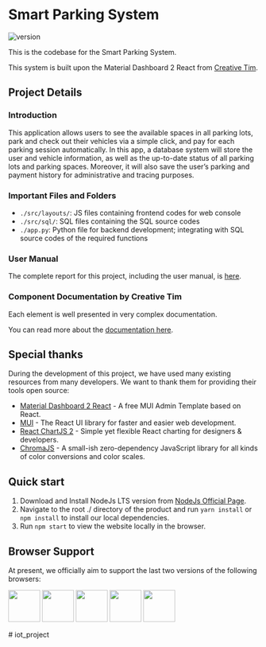 # Smart Parking System

![version](https://img.shields.io/badge/version-1.0.0-blue.svg) 

This is the codebase for the Smart Parking System.

This system is built upon the Material Dashboard 2 React from [Creative Tim](https://www.creative-tim.com/product/material-dashboard-react?ref=readme-mdr).


## Project Details

### **Introduction**

This application allows users to see the available spaces in all parking lots, park and check out their vehicles via a simple click, and pay for each parking session automatically. In this app, a database system will store the user and vehicle information, as well as the up-to-date status of all parking lots and parking spaces. Moreover, it will also save the user’s parking and payment history for administrative and tracing purposes.

### **Important Files and Folders**

- `./src/layouts/`: JS files containing frontend codes for web console
- `./src/sql/`: SQL files containing the SQL source codes
- `./app.py`: Python file for backend development; integrating with SQL source codes of the required functions

### **User Manual**

The complete report for this project, including the user manual, is [here](./Project_Report.pdf).

### **Component Documentation by Creative Tim**

Each element is well presented in very complex documentation.

You can read more about the [documentation here](https://www.creative-tim.com/learning-lab/react/overview/material-dashboard/).


## Special thanks

During the development of this project, we have used many existing resources from many developers. We want to thank them for providing their tools open source:

- [Material Dashboard 2 React](https://github.com/creativetimofficial/material-dashboard-react) - A free MUI Admin Template based on React.
- [MUI](https://mui.com/) - The React UI library for faster and easier web development.
- [React ChartJS 2](http://reactchartjs.github.io/react-chartjs-2/#/) - Simple yet flexible React charting for designers & developers.
- [ChromaJS](https://gka.github.io/chroma.js/) - A small-ish zero-dependency JavaScript library for all kinds of color conversions and color scales.


## Quick start

1. Download and Install NodeJs LTS version from [NodeJs Official Page](https://nodejs.org/en/download/).
2. Navigate to the root ./ directory of the product and run `yarn install` or `npm install` to install our local dependencies.
3. Run `npm start` to view the website locally in the browser.


## Browser Support

At present, we officially aim to support the last two versions of the following browsers:

<img src="https://s3.amazonaws.com/creativetim_bucket/github/browser/chrome.png" width="64" height="64"> <img src="https://s3.amazonaws.com/creativetim_bucket/github/browser/firefox.png" width="64" height="64"> <img src="https://s3.amazonaws.com/creativetim_bucket/github/browser/edge.png" width="64" height="64"> <img src="https://s3.amazonaws.com/creativetim_bucket/github/browser/safari.png" width="64" height="64"> <img src="https://s3.amazonaws.com/creativetim_bucket/github/browser/opera.png" width="64" height="64">

#   i o t _ p r o j e c t  
 